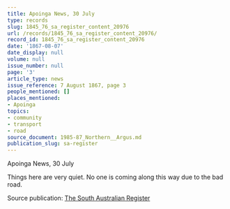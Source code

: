 ```yaml
---
title: Apoinga News, 30 July
type: records
slug: 1845_76_sa_register_content_20976
url: /records/1845_76_sa_register_content_20976/
record_id: 1845_76_sa_register_content_20976
date: '1867-08-07'
date_display: null
volume: null
issue_number: null
page: '3'
article_type: news
issue_reference: 7 August 1867, page 3
people_mentioned: []
places_mentioned:
- Apoinga
topics:
- community
- transport
- road
source_document: 1985-87_Northern__Argus.md
publication_slug: sa-register
---
```


Apoinga News, 30 July

Things here are very quiet.  No one is coming along this way due to the bad road.

Source publication: [The South Australian Register](/publications/sa-register/)
